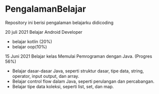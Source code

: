 # PengalamanBelajar
Repository ini berisi pengalaman belajarku didicoding

20 juli 2021
Belajar Android Developer
  - belajar kotlin (20%)
  - belajar oop(10%)

15 Juni 2021
Belajar kelas Memulai Pemrograman dengan Java. (Progres 56%)
  * Belajar dasar-dasar Java, seperti struktur dasar, tipe data, string, operator, input output, dan array.
  * Belajar control flow dalam Java, seperti perulangan dan percabangan.
  * Belajar tipe data koleksi, seperti list, set, dan map.
